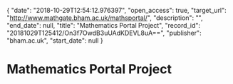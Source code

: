 {
  "date": "2018-10-29T12:54:12.976397", 
  "open_access": true, 
  "target_url": "http://www.mathgate.bham.ac.uk/mathsportal/", 
  "description": "", 
  "end_date": null, 
  "title": "Mathematics Portal Project", 
  "record_id": "20181029T125412/On3f7OwdB3uUAdKDEVL8uA==", 
  "publisher": "bham.ac.uk", 
  "start_date": null
}

# Mathematics Portal Project

